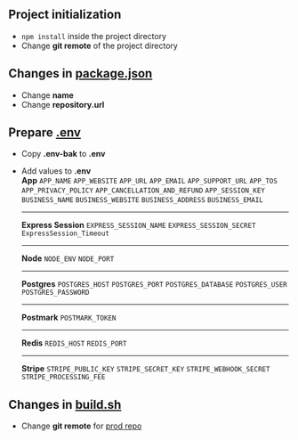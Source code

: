 ## Project initialization

- `npm install` inside the project directory
- Change **git remote** of the project directory

## Changes in <u>package.json</u>

- Change **name**
- Change **repository.url**

## Prepare <u>.env</u>

- Copy **.env-bak** to **.env**
- Add values to **.env**<br/>
  **App**
  `APP_NAME`
  `APP_WEBSITE`
  `APP_URL`
  `APP_EMAIL`
  `APP_SUPPORT_URL`
  `APP_TOS`
  `APP_PRIVACY_POLICY` `APP_CANCELLATION_AND_REFUND`
  `APP_SESSION_KEY`
  `BUSINESS_NAME`
  `BUSINESS_WEBSITE`
  `BUSINESS_ADDRESS`
  `BUSINESS_EMAIL`
  <hr/>

  **Express Session**
  `EXPRESS_SESSION_NAME`
  `EXPRESS_SESSION_SECRET`
  `ExpressSession_Timeout`
  <hr/>

  **Node**
  `NODE_ENV`
  `NODE_PORT`
  <hr/>

  **Postgres**
  `POSTGRES_HOST`
  `POSTGRES_PORT`
  `POSTGRES_DATABASE`
  `POSTGRES_USER`
  `POSTGRES_PASSWORD`
  <hr/>

  **Postmark**
  `POSTMARK_TOKEN`
  <hr/>

  **Redis**
  `REDIS_HOST`
  `REDIS_PORT`
   <hr/>

  **Stripe**
  `STRIPE_PUBLIC_KEY`
  `STRIPE_SECRET_KEY`
  `STRIPE_WEBHOOK_SECRET`
  `STRIPE_PROCESSING_FEE`

## Changes in <u>build.sh</u>

- Change **git remote** for <u>prod repo</u>
